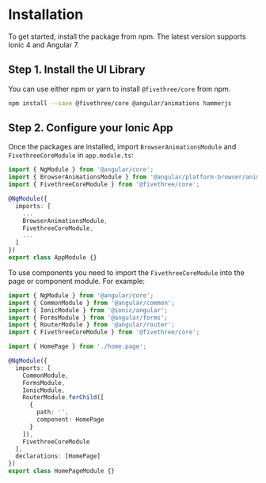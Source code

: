 # Installation
To get started, install the package from npm. The latest version supports Ionic 4 and Angular 7.

## Step 1. Install the UI Library 

You can use either npm or yarn to install `@fivethree/core` from npm.

```bash
npm install --save @fivethree/core @angular/animations hammerjs
```

## Step 2. Configure your Ionic App 

Once the packages are installed, import `BrowserAnimationsModule` and `FivethreeCoreModule` in `app.module.ts`:

```typescript
import { NgModule } from '@angular/core';
import { BrowserAnimationsModule } from '@angular/platform-browser/animations';
import { FivethreeCoreModule } from '@fivethree/core';

@NgModule({
  imports: [
    ...
    BrowserAnimationsModule,
    FivethreeCoreModule,
    ...
  ]
})
export class AppModule {}
```

To use components you need to import the `FivethreeCoreModule` into the page or component module. For example:

```typescript
import { NgModule } from '@angular/core';
import { CommonModule } from '@angular/common';
import { IonicModule } from '@ionic/angular';
import { FormsModule } from '@angular/forms';
import { RouterModule } from '@angular/router';
import { FivethreeCoreModule } from '@fivethree/core';

import { HomePage } from './home.page';

@NgModule({
  imports: [
    CommonModule,
    FormsModule,
    IonicModule,
    RouterModule.forChild([
      {
        path: '',
        component: HomePage
      }
    ]),
    FivethreeCoreModule
  ],
  declarations: [HomePage]
})
export class HomePageModule {}

```

